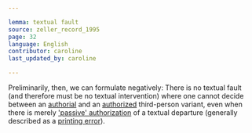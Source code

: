 ```yaml
---

lemma: textual fault
source: zeller_record_1995
page: 32
language: English
contributor: caroline
last_updated_by: caroline

---
```


Preliminarily, then, we can formulate negatively: There is no textual fault (and therefore must be no textual intervention) where one cannot decide between an [authorial](authorial.html) and an [authorized](authorization.html) third-person variant, even when there is merely ['passive' authorization](authorizationPassive.html) of a textual departure (generally described as a [printing error](errorTypographical.html)).
